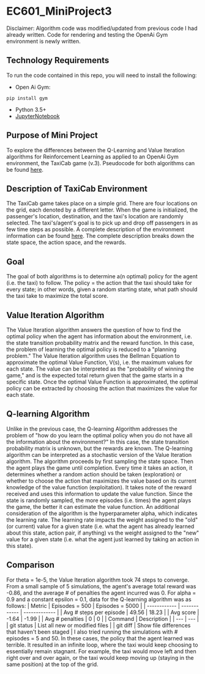 # EC601_MiniProject3
Disclaimer: Algorithm code was modified/updated from previous code I had already written. Code for rendering and testing the OpenAi Gym environment is newly written.

## Technology Requirements
To run the code contained in this repo, you will need to install the following:
- Open Ai Gym:
```
pip install gym
```
- Python 3.5+
- [JupyterNotebook](https://www.anaconda.com/distribution/)

## Purpose of Mini Project
To explore the differences between the Q-Learning and Value Iteration algorithms for Reinforcement Learning as applied to an OpenAi Gym environment, the TaxiCab game (v.3). Pseudocode for both algorithms can be found [here](https://towardsdatascience.com/introduction-to-various-reinforcement-learning-algorithms-i-q-learning-sarsa-dqn-ddpg-72a5e0cb6287).

## Description of TaxiCab Environment
The TaxiCab game takes place on a simple grid. There are four locations on the grid, each denoted by a different letter. When the game is initialized, the passenger's location, destination, and the taxi's location are randomly selected. The taxi's/agent's goal is to pick up and drop off passengers in as few time steps as possible. A complete description of the environment information can be found [here](https://github.com/openai/gym/blob/master/gym/envs/toy_text/taxi.py). The complete description breaks down the state space, the action space, and the rewards.

## Goal
The goal of both algorithms is to determine a(n optimal) policy for the agent (i.e. the taxi) to follow. The policy = the action that the taxi should take for every state; in other words, given a random starting state, what path should the taxi take to maximize the total score.

## Value Iteration Algorithm
The Value Iteration algorithm answers the question of how to find the optimal policy when the agent has information about the environment, i.e. the state transition probability matrix and the reward function. In this case, the problem of learning the optimal policy is reduced to a "planning problem." The Value Iteration algorithm uses the Bellman Equation to approximate the optimal Value Function, V(s), i.e. the maximum values for each state. The value can be interpreted as the "probability of winning the game," and is the expected total return given that the game starts in a specific state. Once the optimal Value Function is approximated, the optimal policy can be extracted by choosing the action that maximizes the value for each state.

## Q-learning Algorithm
Unlike in the previous case, the Q-learning Algorithm addresses the problem of "how do you learn the optimal policy when you do not have all the information about the environment?" In this case, the state transition probability matrix is unknown, but the rewards are known. The Q-learning algorithm can be interpreted as a stochastic version of the Value Iteration algorithm. The algorithm proceeds by first sampling the state space. Then the agent plays the game until completion. 
Every time it takes an action, it determines whether a random action should be taken (exploration) or whether to choose the action that maximizes the value based on its current knowledge of the value function (exploitation). It takes note of the reward received and uses this information to update the value function. Since the state is randomly sampled, the more episodes (i.e. times) the agent plays the game, the better it can estimate the value function.
An additional consideration of the algorithm is the hyperparameter alpha, which indicates the learning rate. The learning rate impacts the weight assigned to the "old" (or current) value for a given state (i.e. what the agent has already learned about this state, action pair, if anything) vs the weight assigned to the "new" value for a given state (i.e. what the agent just learned by taking an action in this state).

## Comparison
For theta = 1e-5, the Value Iteration algorithm took 74 steps to converge. From a small sample of 5 simulations, the agent's average total reward was -0.86, and the average # of penalties the agent incurred was 0.
For alpha = 0.9 and a constant epsilon = 0.1, data for the Q-learning algorithm was as follows:
| Metric | Episodes = 500 | Episodes = 5000 |
| ------------ | ------------ | ------------- | 
| Avg # steps per episode | 49.56 | 18.23 |
| Avg score | -1.64 | -1.99 |
| Avg # penalties | 0 | 0 |
| Command | Description |
| --- | --- |
| git status | List all new or modified files |
| git diff | Show file differences that haven't been staged |
I also tried running the simulations with # episodes = 5 and 50. In these cases, the policy that the agent learned was terrible. It resulted in an infinite loop, where the taxi would keep choosing to essentially remain stagnant. For example, the taxi would move left and then right over and over again, or the taxi would keep moving up (staying in the same position) at the top of the grid.
